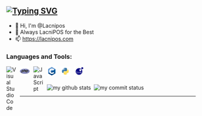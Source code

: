 ## [![Typing SVG](https://readme-typing-svg.herokuapp.com?lines=Welcome+to+my+world+Just+Lacnipos+)](https://git.io/typing-svg)

- 👋 Hi, I'm @Lacnipos
- 👀 Always LacniPOS for the Best
- 📫 https://lacnipos.com

### Languages and Tools:

<img align="left" alt="Visual Studio Code" width="26px" src="https://cdn.jsdelivr.net/gh/devicons/devicon/icons/vscode/vscode-original.svg" style="padding-right:10px;" />
<img align="left" alt="Java" width="26px" src="https://raw.githubusercontent.com/github/explore/ccc16358ac4530c6a69b1b80c7223cd2744dea83/topics/php/php.png" style="padding-right:10px;" />
<img align="left" alt="JavaScript" width="26px" src="https://cdn.jsdelivr.net/gh/devicons/devicon/icons/javascript/javascript-original.svg" style="padding-right:10px;"/>
<img align="left" alt="C#" width="26px" src="https://raw.githubusercontent.com/github/explore/f3e22f0dca2be955676bc70d6214b95b13354ee8/topics/c/c.png" style="padding-right:10px;" />
<img align="left" alt="Python" width="26px" src="https://raw.githubusercontent.com/github/explore/80688e429a7d4ef2fca1e82350fe8e3517d3494d/topics/python/python.png" style="padding-right:10px;" />
<img align="left" alt="Lua" width="26px" src="https://raw.githubusercontent.com/github/explore/80688e429a7d4ef2fca1e82350fe8e3517d3494d/topics/lua/lua.png" style="padding-right:10px;" />

<br />
<br />

<p align="left">
<img src="https://github-readme-stats.vercel.app/api?username=Lacnipos&count_private=true&show_icons=true&theme=ayu-mirage" alt="my github stats" width="49%"/>&nbsp;
<img src="https://github-readme-streak-stats.herokuapp.com/?user=Lacnipos&theme=ayu-mirage" alt="my commit status" width="49%" /> </p>

---

<!---
Lacnipos/Lacnipos is a ✨ special ✨ repository because its `README.md` (this file) appears on your GitHub profile.
You can click the Preview link to take a look at your changes.
--->
